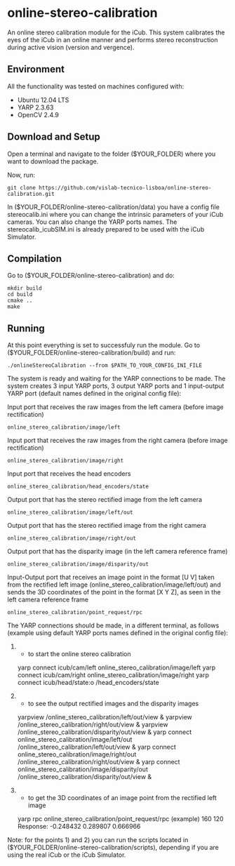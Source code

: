 # online-stereo-calibration

An online stereo calibration module for the iCub. This system calibrates the eyes of the iCub in an online manner and performs stereo reconstruction during active vision (version and vergence).

## Environment

All the functionality was tested on machines configured with:

+ Ubuntu 12.04 LTS
+ YARP 2.3.63
+ OpenCV 2.4.9

## Download and Setup

Open a terminal and navigate to the folder ($YOUR_FOLDER) where you want to download the package.

Now, run:

	git clone https://github.com/vislab-tecnico-lisboa/online-stereo-calibration.git

In ($YOUR_FOLDER/online-stereo-calibration/data) you have a config file stereocalib.ini where you can change the intrinsic parameters of your iCub cameras. You can also change the YARP ports names. The stereocalib_icubSIM.ini is already prepared to be used with the iCub Simulator.

## Compilation

Go to ($YOUR_FOLDER/online-stereo-calibration) and do:

	mkdir build
	cd build
	cmake ..
	make

## Running

At this point everything is set to successfuly run the module. Go to ($YOUR_FOLDER/online-stereo-calibration/build) and run:

	./onlineStereoCalibration --from $PATH_TO_YOUR_CONFIG_INI_FILE

The system is ready and waiting for the YARP connections to be made. The system creates 3 input YARP ports, 3 output YARP ports and 1 input-output YARP port (default names defined in the original config file):

Input port that receives the raw images from the left camera (before image rectification)

	online_stereo_calibration/image/left

Input port that receives the raw images from the right camera (before image rectification)

	online_stereo_calibration/image/right

Input port that receives the head encoders

	online_stereo_calibration/head_encoders/state

Output port that has the stereo rectified image from the left camera

	online_stereo_calibration/image/left/out

Output port that has the stereo rectified image from the right camera

	online_stereo_calibration/image/right/out

Output port that has the disparity image (in the left camera reference frame)

	online_stereo_calibration/image/disparity/out

Input-Output port that receives an image point in the format [U V] taken from the rectified left image (online_stereo_calibration/image/left/out) and sends the 3D coordinates of the point in the format [X Y Z], as seen in the left camera reference frame

	online_stereo_calibration/point_request/rpc 

The YARP connections should be made, in a different terminal, as follows (example using default YARP ports names defined in the original config file):

1) - to start the online stereo calibration

	yarp connect icub/cam/left online_stereo_calibration/image/left
	yarp connect icub/cam/right online_stereo_calibration/image/right
	yarp connect icub/head/state:o /head_encoders/state

2) - to see the output rectified images and the disparity images

	yarpview /online_stereo_calibration/left/out/view &
	yarpview /online_stereo_calibration/right/out/view &
	yarpview /online_stereo_calibration/disparity/out/view &
	yarp connect online_stereo_calibration/image/left/out /online_stereo_calibration/left/out/view &
	yarp connect online_stereo_calibration/image/right/out /online_stereo_calibration/right/out/view &
	yarp connect online_stereo_calibration/image/disparity/out /online_stereo_calibration/disparity/out/view &

3) - to get the 3D coordinates of an image point from the rectified left image

	yarp rpc online_stereo_calibration/point_request/rpc
	(example)
	160 120
	Response: -0.248432 0.289807 0.666966


Note: for the points 1) and 2) you can run the scripts located in ($YOUR_FOLDER/online-stereo-calibration/scripts), depending if you are using the real iCub or the iCub Simulator.
